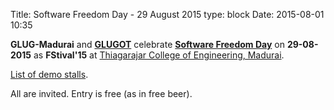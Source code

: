 Title: Software Freedom Day - 29 August 2015
type: block
Date: 2015-08-01 10:35

**GLUG-Madurai** and [**GLUGOT**](http://glugot.tce.edu) celebrate [**Software Freedom Day**](http://softwarefreedomday.org)
on **29-08-2015** as **FStival'15** at [Thiagarajar College of Engineering, Madurai](http://www.tce.edu).

[List of demo stalls](http://fstival.tce.edu/wiki/fstival_15:stallslist).

All are invited. Entry is free (as in free beer).


